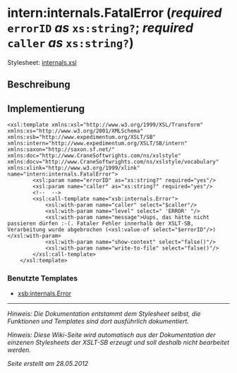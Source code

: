 # intern:internals.FatalError (_required_ `errorID` _as_ `xs:string?`; _required_ `caller` _as_ `xs:string?`) #

Stylesheet: [internals.xsl](http://code.google.com/p/xslt-sb/source/browse/trunk/xslt-sb/internals.xsl)

## Beschreibung ##
## Implementierung ##
```
<xsl:template xmlns:xsl="http://www.w3.org/1999/XSL/Transform" xmlns:xs="http://www.w3.org/2001/XMLSchema" xmlns:xsb="http://www.expedimentum.org/XSLT/SB" xmlns:intern="http://www.expedimentum.org/XSLT/SB/intern" xmlns:saxon="http://saxon.sf.net/" xmlns:doc="http://www.CraneSoftwrights.com/ns/xslstyle" xmlns:docv="http://www.CraneSoftwrights.com/ns/xslstyle/vocabulary" xmlns:xlink="http://www.w3.org/1999/xlink" name="intern:internals.FatalError">
		<xsl:param name="errorID" as="xs:string?" required="yes"/>
		<xsl:param name="caller" as="xs:string?" required="yes"/>
		<!--  -->
		<xsl:call-template name="xsb:internals.Error">
			<xsl:with-param name="caller" select="$caller"/>
			<xsl:with-param name="level" select=" 'ERROR' "/>
			<xsl:with-param name="message">Uups, das hätte nicht passieren dürfen :-(. Fataler Fehler innerhalb der XSLT-SB, Verarbeitung wurde abgebrochen (<xsl:value-of select="$errorID"/>)</xsl:with-param>
			<xsl:with-param name="show-context" select="false()"/>
			<xsl:with-param name="write-to-file" select="false()"/>
		</xsl:call-template>
	</xsl:template>
```

### Benutzte Templates ###
  * [xsb:internals.Error](xsb_internals_Error.md)


---


_Hinweis: Die Dokumentation entstammt dem Stylesheet selbst, die Funktionen und Templates sind dort ausführlich dokumentiert._

_Hinweis: Diese Wiki-Seite wird automatisch aus der Dokumentation der einzenen Stylesheets der XSLT-SB erzeugt und soll deshalb nicht bearbeitet werden._

_Seite erstellt am 28.05.2012_
